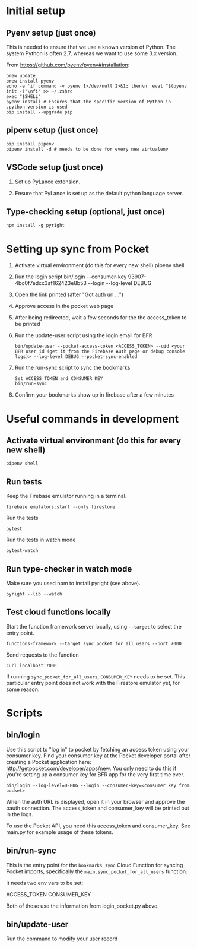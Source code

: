 # Initial setup

## Pyenv setup (just once)

This is needed to ensure that we use a known version of Python. The system
Python is often 2.7, whereas we want to use some 3.x version.

From https://github.com/pyenv/pyenv#installation:

    brew update
    brew install pyenv
    echo -e 'if command -v pyenv 1>/dev/null 2>&1; then\n  eval "$(pyenv init -)"\nfi' >> ~/.zshrc
    exec "$SHELL"
    pyenv install # Ensures that the specific version of Python in .python-version is used
    pip install --upgrade pip

## pipenv setup (just once)

    pip install pipenv
    pipenv install -d # needs to be done for every new virtualenv

## VSCode setup (just once)

1. Set up PyLance extension.

2. Ensure that PyLance is set up as the default python language server.

## Type-checking setup (optional, just once)

    npm install -g pyright

# Setting up sync from Pocket

1.  Activate virtual environment (do this for every new shell)
    pipenv shell

2.  Run the login script
    bin/login --consumer-key 93907-4bc0f7edcc3af162423e8b53 --login --log-level DEBUG

3.  Open the link printed (after "Got auth url ...")

4.  Approve access in the pocket web page

5.  After being redirected, wait a few seconds for the the access_token to be printed

6.  Run the update-user script using the login email for BFR

        bin/update-user --pocket-access-token <ACCESS_TOKEN> --uid <your BFR user id (get it from the Firebase Auth page or debug console logs)> --log-level DEBUG --pocket-sync-enabled

7.  Run the run-sync script to sync the bookmarks

        Set ACCESS_TOKEN and CONSUMER_KEY
        bin/run-sync

8.  Confirm your bookmarks show up in firebase after a few minutes

# Useful commands in development

## Activate virtual environment (do this for every new shell)

    pipenv shell

## Run tests

Keep the Firebase emulator running in a terminal.

    firebase emulators:start --only firestore

Run the tests

    pytest

Run the tests in watch mode

    pytest-watch

## Run type-checker in watch mode

Make sure you used npm to install pyright (see above).

    pyright --lib --watch

## Test cloud functions locally

Start the function framework server locally, using `--target` to select the
entry point.

    functions-framework --target sync_pocket_for_all_users --port 7000

Send requests to the function

    curl localhost:7000

If running `sync_pocket_for_all_users`, `CONSUMER_KEY` needs to be set. This
particular entry point does not work with the Firestore emulator yet, for
some reason.

# Scripts

## bin/login

Use this script to "log in" to pocket by fetching an access token using your
consumer key. Find your consumer key at the Pocket developer portal after
creating a Pocket application here: http://getpocket.com/developer/apps/new.
You only need to do this if you're setting up a consumer key for BFR app for
the very first time ever.

    bin/login --log-level=DEBUG --login --consumer-key=<consumer key from pocket>

When the auth URL is displayed, open it in your browser and approve the oauth
connection. The access_token and consumer_key will be printed out in the
logs.

To use the Pocket API, you need this access_token and consumer_key. See
main.py for example usage of these tokens.

## bin/run-sync

This is the entry point for the `bookmarks_sync` Cloud Function for syncing
Pocket imports, specifically the `main.sync_pocket_for_all_users` function.

It needs two env vars to be set:

ACCESS_TOKEN
CONSUMER_KEY

Both of these use the information from login_pocket.py above.

## bin/update-user

Run the command to modify your user record
